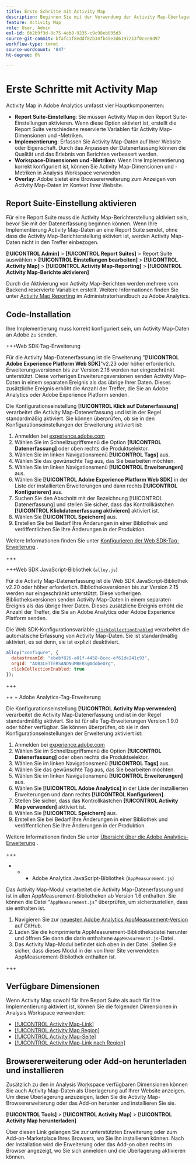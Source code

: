 ```yaml
---
title: Erste Schritte mit Activity Map
description: Beginnen Sie mit der Verwendung der Activity Map-Überlagerung und -Dimensionen.
feature: Activity Map
role: User, Admin
exl-id: 0b2b9f3d-0c75-4eb8-9235-c9c98eb035d3
source-git-commit: bfafc1f8eddf82b34fb45e3d6197213f0cee0d97
workflow-type: tm+mt
source-wordcount: '847'
ht-degree: 0%

---
```


# Erste Schritte mit Activity Map

Activity Map in Adobe Analytics umfasst vier Hauptkomponenten:

* **Report Suite-Einstellung**: Sie müssen Activity Map in den Report Suite-Einstellungen aktivieren. Wenn diese Option aktiviert ist, erstellt die Report Suite verschiedene reservierte Variablen für Activity Map-Dimensionen und -Metriken.
* **Implementierung**: Erfassen Sie Activity Map-Daten auf Ihrer Website oder Eigenschaft. Durch das Anpassen der Datenerfassung können die Qualität und das Erlebnis von Berichten verbessert werden.
* **Workspace-Dimensionen und -Metriken**: Wenn Ihre Implementierung korrekt konfiguriert ist, können Sie Activity Map-Dimensionen und -Metriken in Analysis Workspace verwenden.
* **Overlay**: Adobe bietet eine Browsererweiterung zum Anzeigen von Activity Map-Daten im Kontext Ihrer Website.

## Report Suite-Einstellung aktivieren

Für eine Report Suite muss die Activity Map-Berichterstellung aktiviert sein, bevor Sie mit der Datenerfassung beginnen können. Wenn Ihre Implementierung Activity Map-Daten an eine Report Suite sendet, ohne dass die Activity Map-Berichterstellung aktiviert ist, werden Activity Map-Daten nicht in den Treffer einbezogen.

**[!UICONTROL Admin]** > **[!UICONTROL Report Suites]** > Report Suite auswählen > **[!UICONTROL Einstellungen bearbeiten]** > **[!UICONTROL Activity Map]** > **[!UICONTROL Activity Map-Reporting]** > **[!UICONTROL Activity Map-Berichte aktivieren]**

Durch die Aktivierung von Activity Map-Berichten werden mehrere vom Backend reservierte Variablen erstellt. Weitere Informationen finden Sie unter [Activity Map Reporting](/help/admin/admin/c-manage-report-suites/c-edit-report-suites/activity-map.md) im Administratorhandbuch zu Adobe Analytics.

## Code-Installation

Ihre Implementierung muss korrekt konfiguriert sein, um Activity Map-Daten an Adobe zu senden.

+++Web SDK-Tag-Erweiterung

Für die Activity Map-Datenerfassung ist die Erweiterung &quot;**[!UICONTROL Adobe Experience Platform Web SDK]**&quot;v2.23 oder höher erforderlich. Erweiterungsversionen bis zur Version 2.16 werden nur eingeschränkt unterstützt. Diese vorherigen Erweiterungsversionen senden Activity Map-Daten in einem separaten Ereignis als das übrige Ihrer Daten. Dieses zusätzliche Ereignis erhöht die Anzahl der Treffer, die Sie an Adobe Analytics oder Adobe Experience Platform senden.

Die Konfigurationseinstellung **[!UICONTROL Klick auf Datenerfassung]** verarbeitet die Activity Map-Datenerfassung und ist in der Regel standardmäßig aktiviert. Sie können überprüfen, ob sie in den Konfigurationseinstellungen der Erweiterung aktiviert ist:

1. Anmelden bei [experience.adobe.com](https://experience.adobe.com)
1. Wählen Sie im Schnellzugriffsmenü die Option **[!UICONTROL Datenerfassung]** oder oben rechts die Produktselektor.
1. Wählen Sie im linken Navigationsmenü **[!UICONTROL Tags]** aus.
1. Wählen Sie das gewünschte Tag aus, das Sie bearbeiten möchten.
1. Wählen Sie im linken Navigationsmenü **[!UICONTROL Erweiterungen]** aus.
1. Wählen Sie **[!UICONTROL Adobe Experience Platform Web SDK]** in der Liste der installierten Erweiterungen und dann rechts **[!UICONTROL Konfigurieren]** aus.
1. Suchen Sie den Abschnitt mit der Bezeichnung [!UICONTROL Datenerfassung] und stellen Sie sicher, dass das Kontrollkästchen **[!UICONTROL Klickdatenerfassung aktivieren]** aktiviert ist.
1. Wählen Sie **[!UICONTROL Speichern]** aus.
1. Erstellen Sie bei Bedarf Ihre Änderungen in einer Bibliothek und veröffentlichen Sie Ihre Änderungen in der Produktion.

Weitere Informationen finden Sie unter [Konfigurieren der Web SDK-Tag-Erweiterung](https://experienceleague.adobe.com/en/docs/experience-platform/tags/extensions/client/web-sdk/web-sdk-extension-configuration#data-collection) .

+++

+++Web SDK JavaScript-Bibliothek (`alloy.js`)

Für die Activity Map-Datenerfassung ist die Web SDK JavaScript-Bibliothek v2.20 oder höher erforderlich. Bibliotheksversionen bis zur Version 2.15 werden nur eingeschränkt unterstützt. Diese vorherigen Bibliotheksversionen senden Activity Map-Daten in einem separaten Ereignis als das übrige Ihrer Daten. Dieses zusätzliche Ereignis erhöht die Anzahl der Treffer, die Sie an Adobe Analytics oder Adobe Experience Platform senden.

Die Web SDK-Konfigurationsvariable [`clickCollectionEnabled`](https://experienceleague.adobe.com/en/docs/experience-platform/web-sdk/commands/configure/clickcollectionenabled) verarbeitet die automatische Erfassung von Activity Map-Daten. Sie ist standardmäßig aktiviert, es sei denn, sie ist explizit deaktiviert.

```js
alloy("configure", {
  datastreamId: "ebebf826-a01f-4458-8cec-ef61de241c93",
  orgId: "ADB3LETTERSANDNUMBERS@AdobeOrg",
  clickCollectionEnabled: true
});
```

+++

++ + Adobe Analytics-Tag-Erweiterung

Die Konfigurationseinstellung **[!UICONTROL Activity Map verwenden]** verarbeitet die Activity Map-Datenerfassung und ist in der Regel standardmäßig aktiviert. Sie ist für alle Tag-Erweiterungen Version 1.9.0 oder höher verfügbar. Sie können überprüfen, ob sie in den Konfigurationseinstellungen der Erweiterung aktiviert ist:

1. Anmelden bei [experience.adobe.com](https://experience.adobe.com)
1. Wählen Sie im Schnellzugriffsmenü die Option **[!UICONTROL Datenerfassung]** oder oben rechts die Produktselektor.
1. Wählen Sie im linken Navigationsmenü **[!UICONTROL Tags]** aus.
1. Wählen Sie das gewünschte Tag aus, das Sie bearbeiten möchten.
1. Wählen Sie im linken Navigationsmenü **[!UICONTROL Erweiterungen]** aus.
1. Wählen Sie **[!UICONTROL Adobe Analytics]** in der Liste der installierten Erweiterungen und dann rechts **[!UICONTROL Konfigurieren]**.
1. Stellen Sie sicher, dass das Kontrollkästchen **[!UICONTROL Activity Map verwenden]** aktiviert ist.
1. Wählen Sie **[!UICONTROL Speichern]** aus.
1. Erstellen Sie bei Bedarf Ihre Änderungen in einer Bibliothek und veröffentlichen Sie Ihre Änderungen in der Produktion.

Weitere Informationen finden Sie unter [Übersicht über die Adobe Analytics-Erweiterung](https://experienceleague.adobe.com/en/docs/experience-platform/tags/extensions/client/analytics/overview) .

+++

+ + + Adobe Analytics JavaScript-Bibliothek (`AppMeasurement.js`)

Das Activity Map-Modul verarbeitet die Activity Map-Datenerfassung und ist in allen AppMeasurement-Bibliotheken ab Version 1.6 enthalten. Sie können die Datei &quot;`AppMeasurement.js`&quot; überprüfen, um sicherzustellen, dass sie enthalten ist.

1. Navigieren Sie zur [neuesten Adobe Analytics AppMeasurement-Version](https://github.com/adobe/appmeasurement/releases/latest) auf GitHub.
1. Laden Sie die komprimierte AppMeasurement-Bibliotheksdatei herunter und öffnen Sie dann die darin enthaltene `AppMeasurement.js`-Datei.
1. Das Activity Map-Modul befindet sich oben in der Datei. Stellen Sie sicher, dass dieses Modul in der von Ihrer Site verwendeten AppMeasurement-Bibliothek enthalten ist.

+++

## Verfügbare Dimensionen

Wenn Activity Map sowohl für Ihre Report Suite als auch für Ihre Implementierung aktiviert ist, können Sie die folgenden Dimensionen in Analysis Workspace verwenden:

* [[!UICONTROL Activity Map-Link]](/help/components/dimensions/activity-map-link.md)
* [[!UICONTROL Activity Map Region]](/help/components/dimensions/activity-map-region.md)
* [[!UICONTROL Activity Map-Seite]](/help/components/dimensions/activity-map-page.md)
* [[!UICONTROL Activity Map-Link nach Region]](/help/components/dimensions/activity-map-link-by-region.md)

## Browsererweiterung oder Add-on herunterladen und installieren

Zusätzlich zu den in Analysis Workspace verfügbaren Dimensionen können Sie auch Activity Map-Daten als Überlagerung auf Ihrer Website anzeigen. Um diese Überlagerung anzuzeigen, laden Sie die Activity Map-Browsererweiterung oder das Add-on herunter und installieren Sie sie.

**[!UICONTROL Tools]** > **[!UICONTROL Activity Map]** > **[!UICONTROL Activity Map herunterladen]**

Über diesen Link gelangen Sie zur unterstützten Erweiterung oder zum Add-on-Marketplace Ihres Browsers, wo Sie ihn installieren können. Nach der Installation wird die Erweiterung oder das Add-on oben rechts im Browser angezeigt, wo Sie sich anmelden und die Überlagerung aktivieren können.
